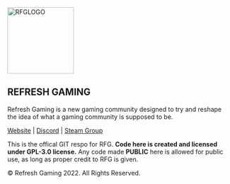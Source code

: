 <img src="https://refreshgaming.net/uploads/monthly_2022_12/506596487_refreshGamingIconTransparent.png.b5977bcb5ce6e07bad7c300eee4740b7.png" alt="RFGLOGO" width="150"/>

## REFRESH GAMING

Refresh Gaming is a new gaming community designed to try and reshape the idea of what a gaming community is supposed to be.

[Website](https://refreshgaming.net) |
[Discord](https://discord.gg/h6bJNqKGvf) |
[Steam Group](https://steamcommunity.com/groups/refreshgamingUS)

This is the offical GIT respo for RFG. **Code here is created and licensed under GPL-3.0 license.**
Any code made **PUBLIC** here is allowed for public use, as long as proper credit to RFG is given.

© Refresh Gaming 2022. All Rights Reserved.

